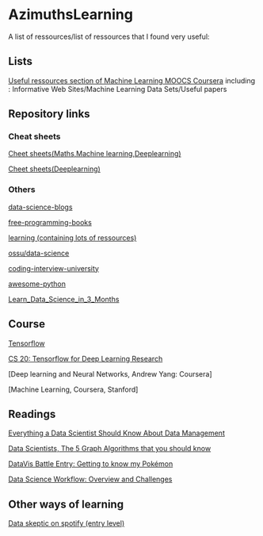 # AzimuthsLearning

A list of ressources/list of ressources that I found very useful:

## Lists
[Useful ressources section of Machine Learning MOOCS Coursera](https://www.coursera.org/learn/machine-learning/resources/NrY2G)
including : Informative Web Sites/Machine Learning Data Sets/Useful papers
 
## Repository links

### Cheat sheets 
[Cheet sheets(Maths,Machine learning,Deeplearning)](https://github.com/afshinea/stanford-cs-229-machine-learning?fbclid=IwAR0UvmdWFmvk9UarO6Lpx6kXGqwpnEJ9KwySLtGDVeNnyCd82l8bideaUDc)

[Cheet sheets(Deeplearning)](https://github.com/afshinea/stanford-cs-230-deep-learning/blob/master/en/super-cheatsheet-deep-learning.pdf)

### Others 
[data-science-blogs](https://github.com/rushter/data-science-blogs?fbclid=IwAR2rjw3Q2hCLJHLVt3jN685t38O6PpRP3ckPysa2FKCtfNjgEM-fMS-k1yQ)

[free-programming-books](https://github.com/EbookFoundation/free-programming-books)

[learning (containing lots of ressources)](https://github.com/amitness/learning)

[ossu/data-science](https://github.com/ossu/data-science#curriculum)

[coding-interview-university](https://github.com/jwasham/coding-interview-university)

[awesome-python](https://github.com/vinta/awesome-python)

[Learn_Data_Science_in_3_Months](https://github.com/llSourcell/Learn_Data_Science_in_3_Months)


## Course
[Tensorflow](https://developers.google.com/machine-learning/crash-course/)

[CS 20: Tensorflow for Deep Learning Research](http://web.stanford.edu/class/cs20si/syllabus.html)

[Deep learning and Neural Networks, Andrew Yang: Coursera]

[Machine Learning, Coursera, Stanford]

## Readings
[Everything a Data Scientist Should Know About Data Management](https://towardsdatascience.com/everything-a-data-scientist-should-know-about-data-management-6877788c6a42)

[Data Scientists, The 5 Graph Algorithms that you should know](https://towardsdatascience.com/data-scientists-the-five-graph-algorithms-that-you-should-know-30f454fa5513)

[DataVis Battle Entry: Getting to know my Pokémon](https://towardsdatascience.com/reddit-datavis-entry-getting-to-know-my-pok%C3%A9mon-e0bcf4b4b803)

[Data Science Workflow: Overview and Challenges](https://cacm.acm.org/blogs/blog-cacm/169199-data-science-workflow-overview-and-challenges/fulltext)


## Other ways of learning
[Data skeptic on spotify (entry level)](https://open.spotify.com/show/1BZN7H3ikovSejhwQTzNm4)

